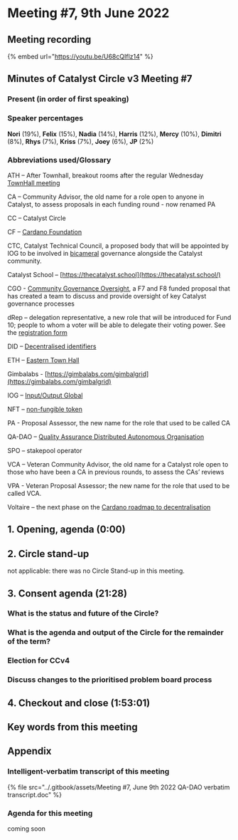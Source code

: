 # Meeting #7, 9th June 2022

## Meeting recording

{% embed url="https://youtu.be/U68cQIflz14" %}

## Minutes of Catalyst Circle v3 Meeting #7 <a href="#minutes-of-catalyst-circle-v3-meeting-6" id="minutes-of-catalyst-circle-v3-meeting-6"></a>

### Present (in order of first speaking) <a href="#present-in-order-of-first-speaking" id="present-in-order-of-first-speaking"></a>

### Speaker percentages

**Nori** (19%), **Felix** (15%), **Nadia** (14%), **Harris** (12%), **Mercy** (10%), **Dimitri** (8%), **Rhys** (7%), **Kriss** (7%), **Joey** (6%), **JP** (2%)

### Abbreviations used/Glossary <a href="#abbreviations-used-glossary" id="abbreviations-used-glossary"></a>

ATH – After Townhall, breakout rooms after the regular Wednesday [TownHall meeting](https://bit.ly/3rCicSR)

CA – Community Advisor, the old name for a role open to anyone in Catalyst, to assess proposals in each funding round - now renamed PA

CC – Catalyst Circle

CF – [Cardano Foundation](https://cardanofoundation.org/)

CTC, Catalyst Technical Council,  a proposed body that will be appointed by IOG to be involved in [bicameral](https://en.wikipedia.org/wiki/Bicameralism) governance alongside the Catalyst community.

Catalyst School – [https://thecatalyst.school](https://thecatalyst.school/)

CGO - [Community Governance Oversight](https://quality-assurance-dao.gitbook.io/community-governance-oversight/), a F7 and F8 funded proposal that has created a team to discuss and provide oversight of key Catalyst governance processes

dRep – delegation representative, a new role that will be introduced for Fund 10; people to whom a voter will be able to delegate their voting power. See the [registration form](https://docs.google.com/forms/d/e/1FAIpQLSfPSb\_cDlIxN6cnnbOrJN\_oxDBmxB3kENbsE\_\_pmMAw8yJk0w/viewform)

DID – [Decentralised identifiers](https://en.wikipedia.org/wiki/Decentralized\_identifiers)

ETH – [Eastern Town Hall](https://www.youtube.com/channel/UCV2lFD4AtGRT-WIrLoX58lg)

Gimbalabs - [https://gimbalabs.com/gimbalgrid](https://gimbalabs.com/gimbalgrid)

IOG – [Input/Output Global](https://iohk.io/)

NFT – [non-fungible token](https://en.wikipedia.org/wiki/Non-fungible\_token)

PA - Proposal Assessor, the new name for the role that used to be called CA

QA-DAO –  [Quality Assurance Distributed Autonomous Organisation](https://quality-assurance-dao.github.io/)

SPO – stakepool operator

VCA – Veteran Community Advisor, the old name for a Catalyst role open to those who have been a CA in previous rounds, to assess the CAs’ reviews

VPA - Veteran Proposal Assessor; the new name for the role that used to be called VCA.

Voltaire – the next phase on the [Cardano roadmap to decentralisation](https://roadmap.cardano.org/en/voltaire/)

## 1. Opening, agenda (0:00) <a href="#1.-opening-agenda-0-00" id="1.-opening-agenda-0-00"></a>

## 2. Circle stand-up <a href="#2.-circle-stand-up-9-06" id="2.-circle-stand-up-9-06"></a>

not applicable: there was no Circle Stand-up in this meeting.

## 3. Consent agenda (21:28) <a href="#3.-consent-agenda-1-07-01" id="3.-consent-agenda-1-07-01"></a>

### What is the status and future of the Circle?

### What is the agenda and output of the Circle for the remainder of the term?&#x20;

### Election for CCv4

### Discuss changes to the prioritised problem board process

## 4. Checkout and close (1:53:01) <a href="#4.-checkout-and-close-1-57-15" id="4.-checkout-and-close-1-57-15"></a>

## Key words from this meeting <a href="#key-words-from-this-meeting" id="key-words-from-this-meeting"></a>

## Appendix

### Intelligent-verbatim transcript of this meeting <a href="#intelligent-verbatim-transcript-of-this-meeting" id="intelligent-verbatim-transcript-of-this-meeting"></a>

{% file src="../.gitbook/assets/Meeting #7, June 9th 2022 QA-DAO verbatim transcript.doc" %}

### Agenda for this meeting <a href="#agenda-for-this-meeting" id="agenda-for-this-meeting"></a>

coming soon
